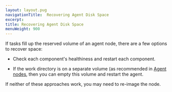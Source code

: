 ```yaml
---
layout: layout.pug
navigationTitle:  Recovering Agent Disk Space
excerpt:
title: Recovering Agent Disk Space
menuWeight: 900
---
```


If tasks fill up the reserved volume of an agent node, there are a few options to recover space:

- Check each component's healthiness and restart each component.

- If the work directory is on a separate volume (as recommended in [Agent nodes](/1.9/installing/ent/custom/system-requirements/#agent-nodes), then you can empty this volume and restart the agent.

If neither of these approaches work, you may need to re-image the node. 
